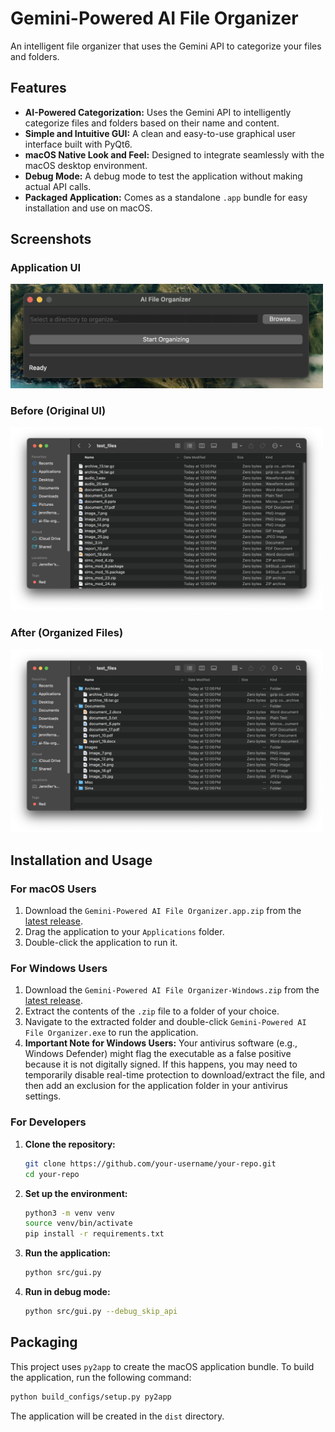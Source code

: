 # Gemini-Powered AI File Organizer

An intelligent file organizer that uses the Gemini API to categorize your files and folders.

## Features

*   **AI-Powered Categorization:** Uses the Gemini API to intelligently categorize files and folders based on their name and content.
*   **Simple and Intuitive GUI:** A clean and easy-to-use graphical user interface built with PyQt6.
*   **macOS Native Look and Feel:** Designed to integrate seamlessly with the macOS desktop environment.
*   **Debug Mode:** A debug mode to test the application without making actual API calls.
*   **Packaged Application:** Comes as a standalone `.app` bundle for easy installation and use on macOS.

## Screenshots

### Application UI

<img src="../assets/AppUI.png" width="500">

### Before (Original UI)

<img src="../assets/example_before.png" width="500">

### After (Organized Files)

<img src="../assets/example_after.png" width="500">

## Installation and Usage

### For macOS Users

1.  Download the `Gemini-Powered AI File Organizer.app.zip` from the [latest release](https://github.com/jnadolski/ai-file-organizer/releases/latest).
2.  Drag the application to your `Applications` folder.
3.  Double-click the application to run it.

### For Windows Users

1.  Download the `Gemini-Powered AI File Organizer-Windows.zip` from the [latest release](https://github.com/jnadolski/ai-file-organizer/releases/latest).
2.  Extract the contents of the `.zip` file to a folder of your choice.
3.  Navigate to the extracted folder and double-click `Gemini-Powered AI File Organizer.exe` to run the application.
4.  **Important Note for Windows Users:** Your antivirus software (e.g., Windows Defender) might flag the executable as a false positive because it is not digitally signed. If this happens, you may need to temporarily disable real-time protection to download/extract the file, and then add an exclusion for the application folder in your antivirus settings.

### For Developers

1.  **Clone the repository:**
    ```bash
    git clone https://github.com/your-username/your-repo.git
    cd your-repo
    ```
2.  **Set up the environment:**
    ```bash
    python3 -m venv venv
    source venv/bin/activate
    pip install -r requirements.txt
    ```
3.  **Run the application:**
    ```bash
    python src/gui.py
    ```
4.  **Run in debug mode:**
    ```bash
    python src/gui.py --debug_skip_api
    ```

## Packaging

This project uses `py2app` to create the macOS application bundle. To build the application, run the following command:

```bash
python build_configs/setup.py py2app
```

The application will be created in the `dist` directory.
